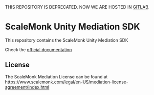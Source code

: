 THIS REPOSITORY IS DEPRECATED. NOW WE ARE HOSTED IN [GITLAB](https://git.topfreegames.com/packages/mediation/mediation-core). 

# ScaleMonk Unity Mediation SDK

This repository contains the ScaleMonk Unity Mediation SDK 

Check the [official documentation](https://scalemonk.github.io/mediation-docs/#/mediation-sdk-unity/main)

## License

The ScaleMonk Mediation License can be found at https://www.scalemonk.com/legal/en-US/mediation-license-agreement/index.html


